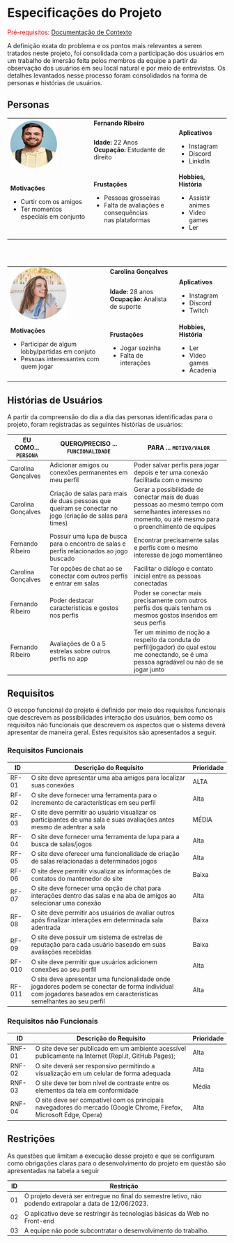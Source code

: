 # Especificações do Projeto

<span style="color:red">Pré-requisitos: <a href="1-Documentação de Contexto.md"> Documentação de Contexto</a></span>

A definição exata do problema e os pontos mais relevantes a serem tratados neste projeto, foi consolidada com a participação dos usuários em um trabalho de imersão feita pelos membros da equipe a partir da observação dos usuários em seu local natural e por meio de entrevistas. Os detalhes levantados nesse processo foram consolidados na forma de personas e histórias de usuários.

## Personas

<table>
	<tr>
		<td rowspan="2"><img src="img/Foto1.png" width=60% height=60% alt="persona1"></td>
		<td colspan="2"><strong>Fernando Ribeiro</strong></td>
	</tr>
	<tr>
		<td><strong>Idade: </strong>22 Anos<br><strong>Ocupação: </strong>Estudante de direito</td>
		<td>
			<strong>Aplicativos</strong>
			<ul>
				<li>Instagram</li>
				<li>Discord</li>
				<li>LinkdIn</li>
			</ul>
		</td>
	</tr>
	<tr>
		<td>
			<strong>Motivações</strong>
			<ul>
				<li>Curtir com os amigos</li>
				<li>Ter momentos especiais em conjunto</li>
			</ul>
		</td>
		<td>
			<strong>Frustações</strong>
			<ul>
				<li>Pessoas grosseiras</li>
				<li>Falta de avaliações e consequências<br> nas  plataformas</li>
			</ul>
		</td>
		<td>
			<strong>Hobbies, História</strong>
			<ul>
				<li>Assistir animes</li>
				<li>Video games</li>
				<li>Ler</li>
			</ul>
		</td>
	</tr>
</table>

<br><br>

<table>
	<tr>
		<td rowspan="2"><img src="img/Foto2.png" width=60% height=60% alt="persona2"></td>
		<td colspan="2"><strong>Carolina Gonçalves</strong></td>
	</tr>
	<tr>
		<td><strong>Idade: </strong>28 anos<br><strong>Ocupação: </strong>Analista de suporte</td>
		<td>
			<strong>Aplicativos</strong>
			<ul>
				<li>Instagram</li>
				<li>Discord</li>
				<li>Twitch</li>
			</ul>
		</td>
	</tr>
	<tr>
		<td>
			<strong>Motivações</strong>
			<ul>
				<li>Participar de algum lobby/partidas em conjuto</li>
				<li>Pessoas interessantes com quem jogar</li>
			</ul>
		</td>
		<td>
			<strong>Frustações</strong>
			<ul>
				<li>Jogar sozinha</li>
				<li>Falta de interações</li>
			</ul>
		</td>
		<td>
			<strong>Hobbies, História</strong>
			<ul>
				<li>Ler</li>
				<li>Video games</li>
				<li>Acadenia</li>
			</ul>
		</td>
	</tr>
</table>


## Histórias de Usuários

A partir da compreensão do dia a dia das personas identificadas para o projeto, foram registradas as seguintes histórias de usuários:

|EU COMO... `PERSONA`| QUERO/PRECISO ... `FUNCIONALIDADE`                      |PARA ... `MOTIVO/VALOR`                                                          |
|--------------------|---------------------------------------------------------|---------------------------------------------------------------------------------|
|Carolina Gonçalves  | Adicionar amigos ou conexões permanentes em meu perfil  | Poder salvar perfis para jogar depois e ter uma conexão facilitada com o mesmo  |
|Carolina Gonçalves  | Criação de salas para mais de duas pessoas que queiram se conectar no jogo (criação de salas para times) | Gerar a possibilidade de conectar mais de duas pessoas ao mesmo tempo com semelhantes interesses no momento, ou até mesmo para o preenchimento de equipes  |
|Fernando Ribeiro    | Possuir uma lupa de busca para o encontro de salas e perfis relacionados ao jogo buscado | Encontrar precisamente salas e perfis com o mesmo interesse de jogo momentâneo  |
|Carolina Gonçalves  | Ter opções de chat ao se conectar com outros perfis e entrar em salas  | Facilitar o diálogo e contato inicial entre as pessoas conectadas |
|Fernando Ribeiro    | Poder destacar características e gostos nos perfis  | Poder se conectar mais precisamente com outros perfis dos quais tenham os mesmos gostos inseridos em seus perfis  |
|Fernando Ribeiro    | Avaliações de 0 a 5 estrelas sobre outros perfis no app  | Ter um mínimo de noção a respeito da conduta do perfil(jogador) do qual estou me conectando, se é uma pessoa agradável ou não de se jogar junto |


## Requisitos

O escopo funcional do projeto é definido por meio dos requisitos funcionais que descrevem as possibilidades interação dos usuários, bem como os requisitos não funcionais que descrevem os aspectos que o sistema deverá apresentar de maneira geral. Estes requisitos são apresentados a seguir.

### Requisitos Funcionais

|ID    | Descrição do Requisito  | Prioridade |
|------|-----------------------------------------|----|
|RF-01 | O site deve apresentar uma aba amigos para localizar suas conexões  | ALTA | 
|RF-02 | O site deve fornecer uma ferramenta para o incremento de características em seu perfil    | Alta |
|RF-03 | O site deve permitir ao usuário visualizar os participantes de uma sala e suas avaliações antes mesmo de adentrar a sala    | MÉDIA |
|RF-04 | O site deve fornecer uma ferramenta de lupa para a busca de salas/jogos   | Alta |
|RF-05 | O site deve oferecer uma funcionalidade de criação de salas relacionadas a determinados jogos   | Alta |
|RF-06 | O site deve permitir visualizar as informações de contatos do mantenedor do site   | Baixa |
|RF-07 | O site deve fornecer uma opção de chat para interações dentro das salas e na aba de amigos ao selecionar uma conexão    | Alta |
|RF-08 | O site deve permitir aos usuários de avaliar outros após finalizar interações em determinada sala adentrada   | Baixa |
|RF-09 | O site deve possuir um sistema de estrelas de reputação para cada usuário baseado em suas avaliações recebidas   | Baixa |
|RF-010| O site deve permitir que usuários adicionem conexões ao seu perfil   | Alta |
|RF-011| O site deve apresentar uma funcionalidade onde jogadores podem se conectar de forma individual com jogadores baseados em características semelhantes ao seu perfil | Alta |



### Requisitos não Funcionais

|ID     | Descrição do Requisito  |Prioridade |
|-------|-------------------------|----|
|RNF-01| O site deve ser publicado em um ambiente acessível publicamente na Internet (Repl.it, GitHub Pages); | Alta | 
|RNF-02| O site deverá ser responsivo permitindo a visualização em um celular de forma adequada |  Alta |
|RNF-03| O site deve ter bom nível de contraste entre os elementos da tela em conformidade |  Média |
|RNF-04| O site deve ser compatível com os principais navegadores do mercado (Google Chrome, Firefox, Microsoft Edge, Opera)  |  Alta |


## Restrições

As questões que limitam a execução desse projeto e que se configuram como obrigações claras para o desenvolvimento do projeto em questão são apresentadas na tabela a seguir

|ID| Restrição                                             |
|--|-------------------------------------------------------|
|01| O projeto deverá ser entregue no final do semestre letivo, não podendo extrapolar a data de 12/06/2023.  |
|02| O aplicativo deve se restringir às tecnologias básicas da Web no Front-end  |
|03| A equipe não pode subcontratar o desenvolvimento do trabalho.  |
